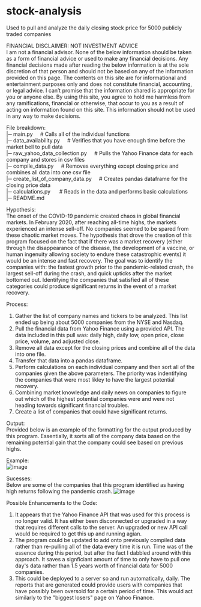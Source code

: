 # stock-analysis
Used to pull and analyze the daily closing stock price for 5000 publicly traded companies

FINANCIAL DISCLAIMER: NOT INVESTMENT ADVICE <br />
I am not a financial advisor. None of the below information should be taken as a form of financial advice or used to make any financial decisions. Any financial decisions made after reading the below information is at the sole discretion of that person and should not be based on any of the information provided on this page. The contents on this site are for informational and entertainment purposes only and does not constitute financial, accounting, or legal advice. I can’t promise that the information shared is appropriate for you or anyone else. By using this site, you agree to hold me harmless from any ramifications, financial or otherwise, that occur to you as a result of acting on information found on this site. This information should not be used in any way to make decisions. 

File breakdown: <br />
|─ main.py                        &nbsp;&nbsp;&nbsp;&nbsp;# Calls all of the individual functions <br />
|─ data_availability.py           &nbsp;&nbsp;&nbsp;&nbsp;# Verifies that you have enough time before the market bell to pull data <br />
|─ raw_yahoo_data_collection.py   &nbsp;&nbsp;&nbsp;&nbsp;# Pulls the Yahoo Finance data for each company and stores in csv files <br />
|─ compile_data.py                &nbsp;&nbsp;&nbsp;&nbsp;# Removes everything except closing price and combines all data into one csv file <br />
|─ create_list_of_company_data.py &nbsp;&nbsp;&nbsp;&nbsp;# Creates pandas dataframe for the closing price data <br />
|─ calculations.py                &nbsp;&nbsp;&nbsp;&nbsp; # Reads in the data and performs basic calculations <br />
|─ README.md <br />

Hypothesis:<br />
The onset of the COVID-19 pandemic created chaos in global financial markets. In February 2020, after reaching all-time highs, the markets experienced an intense sell-off. No companies seemed to be spared from these chaotic market moves. The hypothesis that drove the creation of this program focused on the fact that if there was a market recovery (either through the disappearance of the disease, the development of a vaccine, or human ingenuity allowing society to endure these catastrophic events) it would be an intense and fast recovery. The goal was to identify the companies with: the fastest growth prior to the pandemic-related crash, the largest sell-off during the crash, and quick upticks after the market bottomed out. Identifying the companies that satisfied all of these categories could produce significant returns in the event of a market recovery.

Process: <br />
1) Gather the list of company names and tickers to be analyzed. This list ended up being about 5000 companies from the NYSE and Nasdaq.
2) Pull the financial data from Yahoo Finance using a provided API. The data included in this pull was: daily high, daily low, open price, close price, volume, and adjusted close.
3) Remove all data except for the closing prices and combine all of the data into one file.
4) Transfer that data into a pandas dataframe.
5) Perform calculations on each individual company and then sort all of the companies given the above parameters. The priority was indentifying the companies that were most likley to have the largest potential recovery. 
6) Combining market knowledge and daily news on companies to figure out which of the highest potential companies were and were not heading towards significant financial troubles.
7) Create a list of companies that could have significant returns.

Output:<br />
Provided below is an example of the formatting for the output produced by this program. Essentially, it sorts all of the company data based on the remaining potential gain that the company could see based on previous highs.

Example: <br />
![image](https://user-images.githubusercontent.com/41634809/129383877-fb09169d-2921-483b-bd42-67840d503d9d.png)

Sucesses: <br />
Below are some of the companies that this program identified as having high returns following the pandemic crash.
![image](https://user-images.githubusercontent.com/41634809/129398540-a113a9c5-91cf-4d85-8eca-b22590738798.png)


Possible Enhancements to the Code:
1) It appears that the Yahoo Finance API that was used for this process is no longer valid. It has either been disconnected or upgraded in a way that requires different calls to the server. An upgraded or new API call would be required to get this up and running agian.
2) The program could be updated to add onto previously compiled data rather than re-pulling all of the data every time it is run. Time was of the essence during this period, but after the fact I dabbled around with this approach. It saves a signficiant amount of time to only have to pull one day's data rather than 1.5 years worth of financial data for 5000 companies.
3) This could be deployed to a server so and run automatically, daily. The reports that are generated could provide users with companies that have possibly been oversold for a certain period of time. This would act similarly to the "biggest losers" page on Yahoo Finance. 



